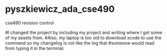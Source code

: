 # pyszkiewicz_ada_cse490
cse490 revision control

#I changed the project by including my project and writing where I got some of my assets from. 
#Also, my laptop is too old to download xcode to use the command so my changelog is not like the log that 
#someone would read from typing it in the terminal. 